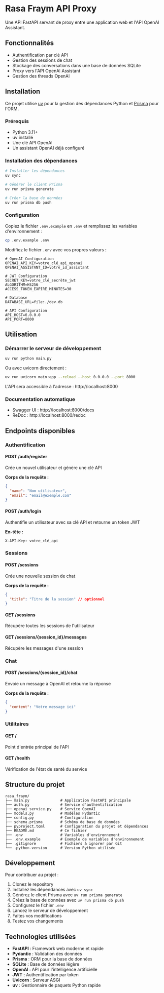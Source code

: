 # Rasa Fraym API Proxy

Une API FastAPI servant de proxy entre une application web et l'API OpenAI Assistant.

## Fonctionnalités

- Authentification par clé API
- Gestion des sessions de chat
- Stockage des conversations dans une base de données SQLite
- Proxy vers l'API OpenAI Assistant
- Gestion des threads OpenAI

## Installation

Ce projet utilise [uv](https://docs.astral.sh/uv/) pour la gestion des dépendances Python et [Prisma](https://prisma.io) pour l'ORM.

### Prérequis
- Python 3.11+
- uv installé
- Une clé API OpenAI
- Un assistant OpenAI déjà configuré

### Installation des dépendances

```bash
# Installer les dépendances
uv sync

# Générer le client Prisma
uv run prisma generate

# Créer la base de données
uv run prisma db push
```

### Configuration

Copiez le fichier `.env.example` en `.env` et remplissez les variables d'environnement :

```bash
cp .env.example .env
```

Modifiez le fichier `.env` avec vos propres valeurs :

```
# OpenAI Configuration
OPENAI_API_KEY=votre_clé_api_openai
OPENAI_ASSISTANT_ID=votre_id_assistant

# JWT Configuration
SECRET_KEY=votre_clé_secrète_jwt
ALGORITHM=HS256
ACCESS_TOKEN_EXPIRE_MINUTES=30

# Database
DATABASE_URL=file:./dev.db

# API Configuration
API_HOST=0.0.0.0
API_PORT=8000
```

## Utilisation

### Démarrer le serveur de développement

```bash
uv run python main.py
```

Ou avec uvicorn directement :

```bash
uv run uvicorn main:app --reload --host 0.0.0.0 --port 8000
```

L'API sera accessible à l'adresse : http://localhost:8000

### Documentation automatique

- Swagger UI : http://localhost:8000/docs
- ReDoc : http://localhost:8000/redoc

## Endpoints disponibles

### Authentification

#### POST /auth/register
Crée un nouvel utilisateur et génère une clé API

**Corps de la requête :**
```json
{
  "name": "Nom utilisateur",
  "email": "email@exemple.com"
}
```

#### POST /auth/login
Authentifie un utilisateur avec sa clé API et retourne un token JWT

**En-tête :**
```
X-API-Key: votre_clé_api
```

### Sessions

#### POST /sessions
Crée une nouvelle session de chat

**Corps de la requête :**
```json
{
  "title": "Titre de la session" // optionnel
}
```

#### GET /sessions
Récupère toutes les sessions de l'utilisateur

#### GET /sessions/{session_id}/messages
Récupère les messages d'une session

### Chat

#### POST /sessions/{session_id}/chat
Envoie un message à OpenAI et retourne la réponse

**Corps de la requête :**
```json
{
  "content": "Votre message ici"
}
```

### Utilitaires

#### GET /
Point d'entrée principal de l'API

#### GET /health
Vérification de l'état de santé du service

## Structure du projet

```
rasa_fraym/
├── main.py              # Application FastAPI principale
├── auth.py              # Service d'authentification
├── openai_service.py    # Service OpenAI
├── models.py            # Modèles Pydantic
├── config.py            # Configuration
├── schema.prisma        # Schéma de base de données
├── pyproject.toml       # Configuration du projet et dépendances
├── README.md            # Ce fichier
├── .env                 # Variables d'environnement
├── .env.example         # Exemple de variables d'environnement
├── .gitignore           # Fichiers à ignorer par Git
└── .python-version      # Version Python utilisée
```

## Développement

Pour contribuer au projet :

1. Clonez le repository
2. Installez les dépendances avec `uv sync`
3. Générez le client Prisma avec `uv run prisma generate`
4. Créez la base de données avec `uv run prisma db push`
5. Configurez le fichier `.env`
6. Lancez le serveur de développement
7. Faites vos modifications
8. Testez vos changements

## Technologies utilisées

- **FastAPI** : Framework web moderne et rapide
- **Pydantic** : Validation des données
- **Prisma** : ORM pour la base de données
- **SQLite** : Base de données légère
- **OpenAI** : API pour l'intelligence artificielle
- **JWT** : Authentification par token
- **Uvicorn** : Serveur ASGI
- **uv** : Gestionnaire de paquets Python rapide